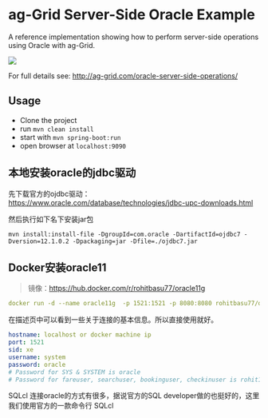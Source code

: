 # ag-Grid Server-Side Oracle Example

A reference implementation showing how to perform server-side operations using Oracle with ag-Grid.

![](https://github.com/ag-grid/ag-grid-docs/blob/latest/src/oracle-server-side-operations/oracle-enterprise.png "")

For full details see: http://ag-grid.com/oracle-server-side-operations/

## Usage

- Clone the project
- run `mvn clean install`
- start with `mvn spring-boot:run`
- open browser at `localhost:9090`

## 本地安装oracle的jdbc驱动
先下载官方的ojdbc驱动：https://www.oracle.com/database/technologies/jdbc-upc-downloads.html

然后执行如下名下安装jar包
```shell
mvn install:install-file -DgroupId=com.oracle -DartifactId=ojdbc7 -Dversion=12.1.0.2 -Dpackaging=jar -Dfile=./ojdbc7.jar
```

## Docker安装oracle11
> 镜像：https://hub.docker.com/r/rohitbasu77/oracle11g

```yml
docker run -d --name oracle11g  -p 1521:1521 -p 8080:8080 rohitbasu77/oracle11g:latest
```

在描述页中可以看到一些关于连接的基本信息。所以直接使用就好。

```yaml
hostname: localhost or docker machine ip
port: 1521
sid: xe
username: system
password: oracle
# Password for SYS & SYSTEM is oracle
# Password for fareuser, searchuser, bookinguser, checkinuser is rohit123
```
SQLcl
连接oracle的方式有很多，据说官方的SQL developer做的也挺好的，这里我们使用官方的一款命令行 SQLcl